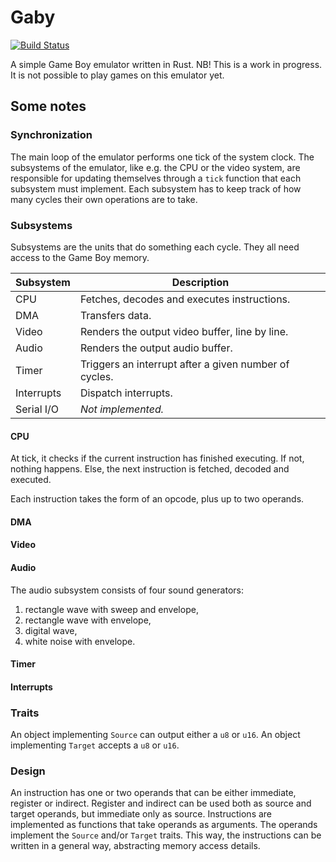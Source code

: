 # Gaby

[![Build Status](https://travis-ci.com/hmarthinsen/gaby.svg?branch=master)](https://travis-ci.com/hmarthinsen/gaby)

A simple Game Boy emulator written in Rust.
NB! This is a work in progress.
It is not possible to play games on this emulator yet.

## Some notes

### Synchronization

The main loop of the emulator performs one tick of the system clock.
The subsystems of the emulator, like e.g. the CPU or the video system, are responsible for updating themselves through a `tick` function that each subsystem must implement.
Each subsystem has to keep track of how many cycles their own operations are to take.

### Subsystems

Subsystems are the units that do something each cycle.
They all need access to the Game Boy memory.

Subsystem | Description
--- | ---
CPU | Fetches, decodes and executes instructions.
DMA | Transfers data.
Video | Renders the output video buffer, line by line.
Audio | Renders the output audio buffer.
Timer | Triggers an interrupt after a given number of cycles.
Interrupts | Dispatch interrupts.
Serial I/O | *Not implemented.*

#### CPU

At tick, it checks if the current instruction has finished executing.
If not, nothing happens.
Else, the next instruction is fetched, decoded and executed.

Each instruction takes the form of an opcode, plus up to two operands.

#### DMA

#### Video

#### Audio

The audio subsystem consists of four sound generators:

1. rectangle wave with sweep and envelope,
2. rectangle wave with envelope,
3. digital wave,
4. white noise with envelope.

#### Timer

#### Interrupts

### Traits

An object implementing `Source` can output either a `u8` or `u16`.
An object implementing `Target` accepts a `u8` or `u16`.

### Design

An instruction has one or two operands that can be either immediate, register or indirect.
Register and indirect can be used both as source and target operands, but immediate only as source.
Instructions are implemented as functions that take operands as arguments.
The operands implement the `Source` and/or `Target` traits.
This way, the instructions can be written in a general way, abstracting memory access details.
